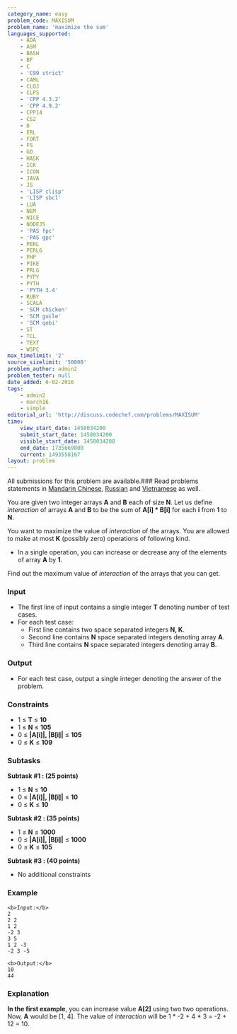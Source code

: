 ```yaml
---
category_name: easy
problem_code: MAXISUM
problem_name: 'maximize the sum'
languages_supported:
    - ADA
    - ASM
    - BASH
    - BF
    - C
    - 'C99 strict'
    - CAML
    - CLOJ
    - CLPS
    - 'CPP 4.3.2'
    - 'CPP 4.9.2'
    - CPP14
    - CS2
    - D
    - ERL
    - FORT
    - FS
    - GO
    - HASK
    - ICK
    - ICON
    - JAVA
    - JS
    - 'LISP clisp'
    - 'LISP sbcl'
    - LUA
    - NEM
    - NICE
    - NODEJS
    - 'PAS fpc'
    - 'PAS gpc'
    - PERL
    - PERL6
    - PHP
    - PIKE
    - PRLG
    - PYPY
    - PYTH
    - 'PYTH 3.4'
    - RUBY
    - SCALA
    - 'SCM chicken'
    - 'SCM guile'
    - 'SCM qobi'
    - ST
    - TCL
    - TEXT
    - WSPC
max_timelimit: '2'
source_sizelimit: '50000'
problem_author: admin2
problem_tester: null
date_added: 6-02-2016
tags:
    - admin2
    - march16
    - simple
editorial_url: 'http://discuss.codechef.com/problems/MAXISUM'
time:
    view_start_date: 1458034200
    submit_start_date: 1458034200
    visible_start_date: 1458034200
    end_date: 1735669800
    current: 1493558167
layout: problem
---
```

All submissions for this problem are available.###  Read problems statements in [Mandarin Chinese](http://www.codechef.com/download/translated/MARCH16/mandarin/MAXISUM.pdf), [Russian](http://www.codechef.com/download/translated/MARCH16/russian/MAXISUM.pdf) and [Vietnamese](http://www.codechef.com/download/translated/MARCH16/vietnamese/MAXISUM.pdf) as well.

You are given two integer arrays **A** and **B** each of size **N**. Let us define _interaction_ of arrays **A** and **B** to be the sum of **A\[i\] \* B\[i\]** for each **i** from **1** to **N**.

You want to maximize the value of _interaction_ of the arrays. You are allowed to make at most **K** (possibly zero) operations of following kind.

- In a single operation, you can increase or decrease any of the elements of array **A** by **1**.

Find out the maximum value of _interaction_ of the arrays that you can get.

### Input

- The first line of input contains a single integer **T** denoting number of test cases.
- For each test case: 
  - First line contains two space separated integers **N, K**.
  - Second line contains **N** space separated integers denoting array **A**.
  - Third line contains **N** space separated integers denoting array **B**.

### Output

- For each test case, output a single integer denoting the answer of the problem.

### Constraints

- 1 ≤ **T** ≤ **10**
- 1 ≤ **N** ≤ **105**
- 0 ≤ **|A\[i\]|, |B\[i\]|** ≤ **105**
- 0 ≤ **K** ≤ **109**

### Subtasks

**Subtask #1 : (25 points)**

- 1 ≤ **N** ≤ **10**
- 0 ≤ **|A\[i\]|, |B\[i\]|** ≤ **10**
- 0 ≤ **K** ≤ **10**

**Subtask #2 : (35 points)**

- 1 ≤ **N** ≤ **1000**
- 0 ≤ **|A\[i\]|, |B\[i\]|** ≤ **1000**
- 0 ≤ **K** ≤ **105**

**Subtask #3 : (40 points)**

- No additional constraints

### Example

```
<b>Input:</b>
2
2 2
1 2
-2 3
3 5
1 2 -3
-2 3 -5

<b>Output:</b>
10
44

```
### Explanation

**In the first example**,
you can increase value **A\[2\]** using two two operations. Now, **A** would be \[1, 4\]. The value of _interaction_ will be 1 \* -2 + 4 \* 3 = -2 + 12 = 10.